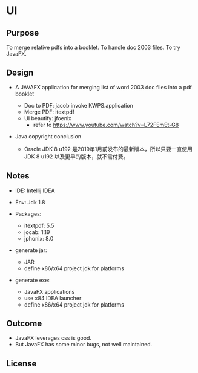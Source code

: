 # UI

## Purpose

To merge relative pdfs into a booklet.
To handle doc 2003 files.
To try JavaFX.

## Design

* A JAVAFX application for merging list of word 2003 doc files into a pdf booklet
  * Doc to PDF: jacob invoke KWPS.application
  * Merge PDF: itextpdf
  * UI beautify: jfoenix  
    * refer to <https://www.youtube.com/watch?v=L72FEmEt-G8>

* Java copyright conclusion
  * Oracle JDK 8 u192 是2019年1月前发布的最新版本，所以只要一直使用 JDK 8 u192 以及更早的版本，就不需付费。

## Notes

* IDE: Intellij IDEA
* Env: Jdk 1.8
* Packages:
  * itextpdf: 5.5
  * jocab: 1.19
  * jphonix: 8.0

* generate jar:
  * JAR
  * define x86/x64 project jdk for platforms
* generate exe:
  * JavaFX applications
  * use x84 IDEA launcher
  * define x86/x64 project jdk for platforms

## Outcome

* JavaFX leverages css is good.
* But JavaFX has some minor bugs, not well maintained.

## License
